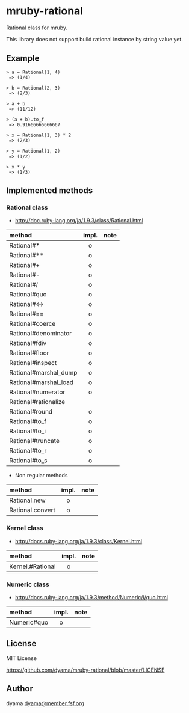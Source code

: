 # mruby-rational

Rational class for mruby.

This library does not support build rational instance by string value yet.

## Example

    > a = Rational(1, 4)
     => (1/4)

    > b = Rational(2, 3)
     => (2/3)

    > a + b
     => (11/12)

    > (a + b).to_f
     => 0.91666666666667

    > x = Rational(1, 3) * 2
     => (2/3)

    > y = Rational(1, 2)
     => (1/2)

    > x * y
     => (1/3)


## Implemented methods

### Rational class

 - http://doc.ruby-lang.org/ja/1.9.3/class/Rational.html

| method                  | impl. | note |
|:------------------------|:-----:|:-----|
| Rational#\*             |   o   |      |
| Rational#\*\*           |   o   |      |
| Rational#+              |   o   |      |
| Rational#-              |   o   |      |
| Rational#/              |   o   |      |
| Rational#quo            |   o   |      |
| Rational#<=>            |   o   |      |
| Rational#==             |   o   |      |
| Rational#coerce         |   o   |      |
| Rational#denominator    |   o   |      |
| Rational#fdiv           |   o   |      |
| Rational#floor          |   o   |      |
| Rational#inspect        |   o   |      |
| Rational#marshal\_dump  |   o   |      |
| Rational#marshal\_load  |   o   |      |
| Rational#numerator      |   o   |      |
| Rational#rationalize    |       |      |
| Rational#round          |   o   |      |
| Rational#to\_f          |   o   |      |
| Rational#to\_i          |   o   |      |
| Rational#truncate       |   o   |      |
| Rational#to\_r          |   o   |      |
| Rational#to\_s          |   o   |      |

 - Non regular methods

| method                  | impl. | note |
|:------------------------|:-----:|:-----|
| Rational.new            |   o   |      |
| Rational.convert        |   o   |      |

### Kernel class

 - http://docs.ruby-lang.org/ja/1.9.3/class/Kernel.html

| method                  | impl. | note |
|:------------------------|:-----:|:-----|
| Kernel.#Rational        |   o   |      |

### Numeric class

 - http://docs.ruby-lang.org/ja/1.9.3/method/Numeric/i/quo.html

| method                  | impl. | note |
|:------------------------|:-----:|:-----|
| Numeric#quo             |   o   |      |


## License

MIT License

https://github.com/dyama/mruby-rational/blob/master/LICENSE

## Author

dyama <dyama@member.fsf.org>

